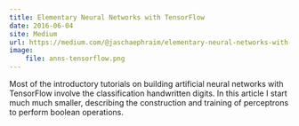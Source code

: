 ```yaml
---
title: Elementary Neural Networks with TensorFlow
date: 2016-06-04
site: Medium
url: https://medium.com/@jaschaephraim/elementary-neural-networks-with-tensorflow-c2593ad3d60b#.p9qrd1u8t
image:
    file: anns-tensorflow.png
---
```

Most of the introductory tutorials on building artificial neural networks with TensorFlow involve the classification handwritten digits. In this article I start much much smaller, describing the construction and training of perceptrons to perform boolean operations.
